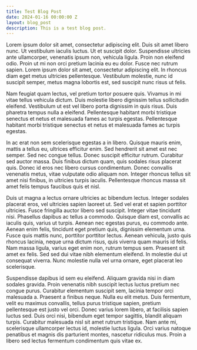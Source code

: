 ```yaml
---
title: Test Blog Post
date: 2024-01-16 00:00:00 Z
layout: blog_post
description: This is a test blog post.
---
```


Lorem ipsum dolor sit amet, consectetur adipiscing elit. Duis sit amet libero nunc. Ut vestibulum iaculis luctus. Ut et suscipit dolor. Suspendisse ultricies ante ullamcorper, venenatis ipsum non, vehicula ligula. Proin non eleifend odio. Proin ut mi non orci pretium lacinia eu eu dolor. Fusce nec rutrum sapien. Lorem ipsum dolor sit amet, consectetur adipiscing elit. In rhoncus diam eget metus ultricies pellentesque. Vestibulum molestie, nunc id suscipit semper, metus magna lobortis est, sed suscipit nunc risus ut felis.

Nam feugiat quam lectus, vel pretium tortor posuere quis. Vivamus in mi vitae tellus vehicula dictum. Duis molestie libero dignissim tellus sollicitudin eleifend. Vestibulum ut est vel libero porta dignissim in quis risus. Duis pharetra tempus nulla a eleifend. Pellentesque habitant morbi tristique senectus et netus et malesuada fames ac turpis egestas. Pellentesque habitant morbi tristique senectus et netus et malesuada fames ac turpis egestas.

In ac erat non sem scelerisque egestas a in libero. Quisque mauris enim, mattis a tellus eu, ultrices efficitur enim. Sed hendrerit sit amet est nec semper. Sed nec congue tellus. Donec suscipit efficitur rutrum. Curabitur sed auctor massa. Duis finibus dictum quam, quis sodales risus placerat quis. Donec id eros nec libero cursus condimentum. Donec convallis venenatis metus, vitae vulputate odio aliquam non. Integer rhoncus tellus sit amet nisi finibus, in ultricies turpis iaculis. Pellentesque rhoncus massa sit amet felis tempus faucibus quis et nisl.

Duis ut magna a lectus ornare ultricies ac bibendum lectus. Integer sodales placerat eros, vel ultricies sapien laoreet ut. Sed vel erat et sapien porttitor ultricies. Fusce fringilla auctor libero sed suscipit. Integer vitae tincidunt nisi. Phasellus dapibus ac tellus a commodo. Quisque diam est, convallis ac iaculis quis, varius ut turpis. Aenean nec egestas purus, eu commodo ante. Aenean enim felis, tincidunt eget pretium quis, dignissim elementum urna. Fusce quis mattis nunc, porttitor porttitor lectus. Aenean vehicula, justo quis rhoncus lacinia, neque urna dictum risus, quis viverra quam mauris id felis. Nam massa ligula, varius eget enim non, rutrum tempus sem. Praesent sit amet ex felis. Sed sed dui vitae nibh elementum eleifend. In molestie dui ut consequat viverra. Nunc molestie nulla vel urna ornare, eget placerat leo scelerisque.

Suspendisse dapibus id sem eu eleifend. Aliquam gravida nisi in diam sodales gravida. Proin venenatis nibh suscipit lectus luctus pretium nec congue purus. Curabitur elementum suscipit sem, lacinia tempor orci malesuada a. Praesent a finibus neque. Nulla eu elit metus. Duis fermentum, velit eu maximus convallis, tellus purus tristique sapien, pretium pellentesque est justo vel orci. Donec varius lorem libero, at facilisis sapien luctus sed. Duis orci nisi, bibendum eget tempor sagittis, blandit aliquam turpis. Curabitur malesuada nisl sit amet rutrum tristique. Nam ante mi, scelerisque ullamcorper lectus id, molestie luctus ligula. Orci varius natoque penatibus et magnis dis parturient montes, nascetur ridiculus mus. Proin a libero sed lectus fermentum condimentum quis vitae ex.